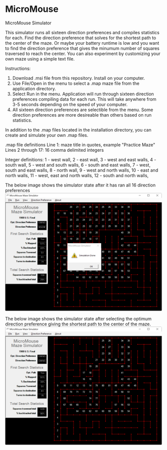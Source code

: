 # MicroMouse
MicroMouse Simulator

This simulator runs all sixteen direction preferences and compiles statistics for each. Find the direction preference that solves for the shortest path to the center of the maze. Or maybe your battery runtime is low and you want to find the direction preference that gives the minumum number of squares traversed to reach the center. You can also experiment by customizing your own maze using a simple text file.

Instructions:
1. Download .msi file from this repository. Install on your computer.
2. Use File/Open in the menu to select a .map maze file from the application directory.
3. Select Run in the menu. Application will run through sixteen direction preferences compiling data for each run. This will take anywhere from 3-5 seconds depending on the speed of your computer.
4. All sixteen direction preferences are selectible from the menu. Some direction preferences are more desireable than others based on run statistics.

In addition to the .map files located in the installation directory, you can create and simulate your own .map files.

.map file definitions
Line 1: maze title in quotes, example "Practice Maze"
Lines 2 through 17: 16 comma delimited integers

Integer definitions:
1 - west wall,
2 - east wall,
3 - west and east walls,
4 - south wall,
5 - west and south walls,
6 - south and east walls,
7 - west, south and east walls,
8 - north wall,
9 - west and north walls,
10 - east and north walls,
11 - west, east and north walls,
12 - south and north walls,

The below image shows the simulator state after it has ran all 16 direction preferences
![alt text](https://github.com/namgengr/MicroMouse/blob/master/solution_done.png)

The below image shows the simulator state after selecting the optimum direction preference giving the shortest path to the center of the maze.
![alt text](https://github.com/namgengr/MicroMouse/blob/master/shortest_path.png)
